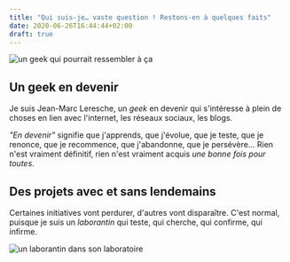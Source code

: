 ```yaml
---
title: "Qui suis-je… vaste question ! Restons-en à quelques faits"
date: 2020-06-26T16:44:44+02:00
draft: true
---
```

![un geek qui pourrait ressembler à ça](https://cdn.pixabay.com/photo/2018/01/18/23/02/laptop-3091427__340.jpg)

## Un geek en devenir
Je suis Jean-Marc Leresche, un *geek* en devenir qui s'intéresse à plein de choses en lien avec l'internet, les réseaux sociaux, les blogs.

*"En devenir"* signifie que j'apprends, que j'évolue, que je teste, que je renonce, que je recommence, que j'abandonne, que je persévère... Rien n'est vraiment définitif, rien n'est vraiment acquis *une bonne fois pour toutes*.

## Des projets avec et sans lendemains
Certaines initiatives vont perdurer, d'autres vont disparaître. C'est normal, puisque je suis un *laborantin* qui teste, qui cherche, qui confirme, qui infirme.

![un laborantin dans son laboratoire](https://cdn.pixabay.com/photo/2013/11/28/10/02/man-219928_960_720.jpg)
